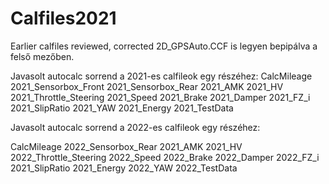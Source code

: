 # Calfiles2021
Earlier calfiles reviewed, corrected
2D_GPSAuto.CCF is legyen bepipálva a felső mezőben.


Javasolt autocalc sorrend a 2021-es calfileok egy részéhez:
CalcMileage 
2021_Sensorbox_Front 
2021_Sensorbox_Rear 
2021_AMK 
2021_HV 
2021_Throttle_Steering 
2021_Speed 
2021_Brake 
2021_Damper 
2021_FZ_i 
2021_SlipRatio 
2021_YAW
2021_Energy 
2021_TestData

Javasolt autocalc sorrend a 2022-es calfileok egy részéhez:

CalcMileage
2022_Sensorbox_Rear 
2021_AMK 
2021_HV 
2022_Throttle_Steering 
2022_Speed 
2022_Brake 
2022_Damper 
2022_FZ_i 
2021_SlipRatio 
2021_Energy 
2022_YAW
2022_TestData
